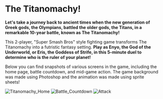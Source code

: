 # The Titanomachy!

**Let's take a journey back to ancient times when the new generation of Greek gods, the Olympians, battled the older gods, the Titans, in a remarkable 10-year battle, known as The Titanomachy!**

This 2-player, "Super Smash Bros" style fighting game transforms The Titanomachy into a futristic fantasy setting. **Play as Enyo, the God of the Underworld, or Eris, the Goddess of Strife, in this 5-minute duel to determine who is the ruler of your planet!**

Below you can find snapshots of various screens in the game, including the home page, battle countdown, and mid-game action. The game background was made using Photoshop and the animation was made using sprite sheets!

![Titanomachy_Home](https://github.com/Dante-Capobianco/The-Titanomachy/assets/154998515/6c893616-5e81-4b92-8abb-6500ff2f4a55)
![Battle_Countdown](https://github.com/Dante-Capobianco/The-Titanomachy/assets/154998515/730637e2-805a-4221-981a-09bc26f660df)
![Attack](https://github.com/Dante-Capobianco/The-Titanomachy/assets/154998515/43584fed-38e1-4983-a62f-78e0ae3a6ad5)

